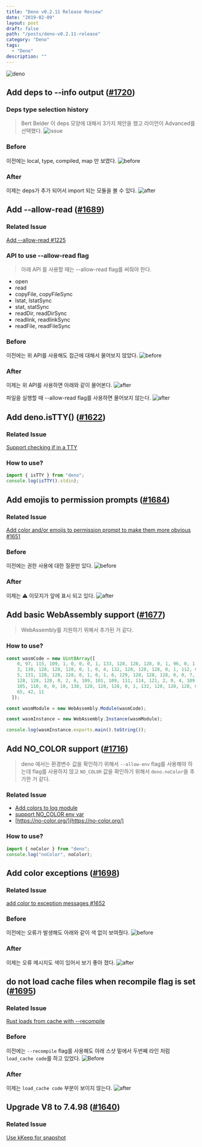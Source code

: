 ```yaml
---
title: "Deno v0.2.11 Release Review"
date: "2019-02-09"
layout: post
draft: false
path: "/posts/deno-v0.2.11-release"
category: "Deno"
tags: 
  - "Deno"
description: ""  
---
```


![deno](./deno-small.png)

## Add deps to --info output ([#1720](https://github.com/denoland/deno/pull/1720))

### Deps type selection history
> Bert Belder 이 deps 모양에 대해서 3가지 제안을 했고 라이언이 Advanced를 선택했다.
![issue](./screenshot-1-3.png)

### Before
이전에는 local, type, compiled, map 만 보였다.
![before](./screenshot-1-1.png)

### After
이제는 deps가 추가 되어서 import 되는 모듈을 볼 수 있다.
![after](./screenshot-1-2.png)


## Add --allow-read ([#1689](https://github.com/denoland/deno/pull/1689))

### Related Issue
[Add --allow-read #1225](https://github.com/denoland/deno/issues/1225)

### API to use --allow-read flag
> 아래 API 를 사용할 때는 --allow-read flag를 써줘야 한다.

* open
* read
* copyFile, copyFileSync
* lstat, lstatSync
* stat, statSync
* readDir, readDirSync
* readlink, readlinkSync
* readFile, readFileSync

### Before
이전에는 위 API를 사용해도 접근에 대해서 물어보지 않았다.
![before](./screenshot-2-1.png)

### After
이제는 위 API를 사용하면 아래와 같이 물어본다.
![after](./screenshot-2-2.png)

파일을 실행할 때 --allow-read flag를 사용하면 물어보지 않는다.
![after](./screenshot-2-3.png)


## Add deno.isTTY() ([#1622](https://github.com/denoland/deno/pull/1622))

### Related Issue
[Support checking if in a TTY](https://github.com/denoland/deno/issues/1607)

### How to use?
``` typescript
import { isTTY } from "deno";
console.log(isTTY().stdin);
```

## Add emojis to permission prompts ([#1684](https://github.com/denoland/deno/pull/1684))

### Related Issue
[Add color and/or emojis to permission prompt to make them more obvious #1651](https://github.com/denoland/deno/issues/1651)

### Before
이전에는 권한 사용에 대한 질문만 있다.
![before](./screenshot-4-1.png)
### After
이제는 ⚠️ 이모지가 앞에 표시 되고 있다.
![after](./screenshot-4-2.png)


## Add basic WebAssembly support ([#1677](https://github.com/denoland/deno/pull/1677))

> WebAssembly를 지원하기 위해서 추가된 거 같다.

### How to use?

``` typescript
const wasmCode = new Uint8Array([
    0, 97, 115, 109, 1, 0, 0, 0, 1, 133, 128, 128, 128, 0, 1, 96, 0, 1, 127,
    3, 130, 128, 128, 128, 0, 1, 0, 4, 132, 128, 128, 128, 0, 1, 112, 0, 0,
    5, 131, 128, 128, 128, 0, 1, 0, 1, 6, 129, 128, 128, 128, 0, 0, 7, 145,
    128, 128, 128, 0, 2, 6, 109, 101, 109, 111, 114, 121, 2, 0, 4, 109, 97,
    105, 110, 0, 0, 10, 138, 128, 128, 128, 0, 1, 132, 128, 128, 128, 0, 0,
    65, 42, 11
  ]);

const wasmModule = new WebAssembly.Module(wasmCode);

const wasmInstance = new WebAssembly.Instance(wasmModule);

console.log(wasmInstance.exports.main().toString());
```

## Add NO_COLOR support ([#1716](https://github.com/denoland/deno/pull/1716))

> deno 에서는 환경변수 값을 확인하기 위해서 `--allow-env` flag를 사용해야 하는데
flag를 사용하지 않고 `NO_COLOR` 값을 확인하기 위해서 `deno.noColor`을 추가한 거 같다.

### Related Issue
* [Add colors to log module](https://github.com/denoland/deno_std/pull/175)
* [support NO_COLOR env var](https://github.com/denoland/deno/issues/1706)
* [https://no-color.org/](https://no-color.org/) 


### How to use?
``` typescript
import { noColor } from "deno";
console.log("noColor", noColor);
```

## Add color exceptions ([#1698](https://github.com/denoland/deno/pull/1698))
### Related Issue
[add color to exception messages #1652](https://github.com/denoland/deno/issues/1652)
### Before
이전에는 오류가 발생해도 아래와 같이 색 없이 보여줬다.
![before](./screenshot-7-1.png)
### After
이제는 오류 메시지도 색이 있어서 보기 좋아 졌다.
![after](./screenshot-7-2.png)


## do not load cache files when recompile flag is set ([#1695](https://github.com/denoland/deno/pull/1695))

### Related Issue
[Rust loads from cache with --recompile](https://github.com/denoland/deno/issues/1637)

### Before
이전에는 `--recompile` flag를 사용해도 아래 스샷 밑에서 두번째 라인 처럼 `load_cache code`를 하고 있었다.
![Before](./screenshot-8-1.png)

### After
이제는 `load_cache code` 부분이 보이지 않는다.
![after](./screenshot-8-2.png)


## Upgrade V8 to 7.4.98 ([#1640](https://github.com/denoland/deno/pull/1640))

### Related Issue
[Use kKeep for snapshot](https://github.com/denoland/deno/issues/814)